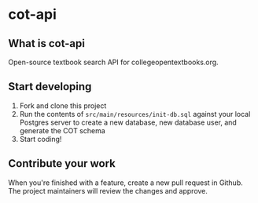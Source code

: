 # cot-api
## What is cot-api
Open-source textbook search API for collegeopentextbooks.org.

## Start developing
1. Fork and clone this project
1. Run the contents of `src/main/resources/init-db.sql` against your local Postgres server to create a new database, new database user, and generate the COT schema
1. Start coding!

## Contribute your work
When you're finished with a feature, create a new pull request in Github. The project maintainers will review the changes and approve.